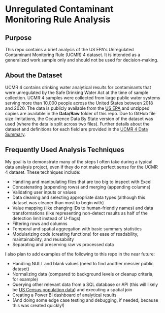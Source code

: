 # Unregulated Contaminant Monitoring Rule Analysis

## Purpose
This repo contains a brief analysis of the US EPA's Unregulated Contaminant Monitoring Rule (UCMR) 4 dataset. It is intended as a generalized work sample only and should not be used for decision-making.

## About the Dataset
UCMR 4 contains drinking water analytical results for contaminants that were unregulated by the Safe Drinking Water Act at the time of sample collection. UCMR 4 samples were collected from large public water systems serving more than 10,000 people across the United States between 2018 and 2020. The data is publicly available from the [US EPA](https://www.epa.gov/dwucmr/occurrence-data-unregulated-contaminant-monitoring-rule#4) and unzipped copies are available in the __Data/Raw__ folder of this repo. Due to GitHub file size limitations, the Occurrence Data By State version of the dataset was used (where the data is split across two files). Further details about the dataset and definitions for each field are provided in the [UCMR 4 Data Summary](https://www.epa.gov/sites/default/files/2018-10/documents/ucmr4-data-summary.pdf).

## Frequently Used Analysis Techniques
My goal is to demonstrate many of the steps I often take during a typical data analysis project, even if they do not make perfect sense for the UCMR 4 dataset. These techniques include:
- Handling and manipulating files that are too big to inspect with Excel
- Concatenating (appending rows) and merging (appending columns)
- Validating user inputs or values
- Data cleaning and selecting appropriate data types (although this dataset was cleaner than most to begin with)
- Value mapping (like changing IDs to human-friendly names) and data transformations (like representing non-detect results as half of the detection limit instead of U-flags)
- Filtering rows and columns
- Temporal and spatial aggregation with basic summary statistics
- Modularizing code (creating functions) for ease of readability, maintainability, and reusability
- Separating and preserving raw vs processed data

I also plan to add examples of the following to this repo in the near future:
- Handling NULL and blank values (need to find another messier public dataset)
- Normalizing data (compared to background levels or cleanup criteria, for example)
- Querying other relevant data from a SQL database or API (this will likely be [US Census population data](https://www.census.gov/data/developers/data-sets/popest-popproj/popest.html)) and executing a spatial join
- Creating a Power BI dashboard of analytical results
- (And doing some edge case testing and debugging, if needed, because this was created quickly!)